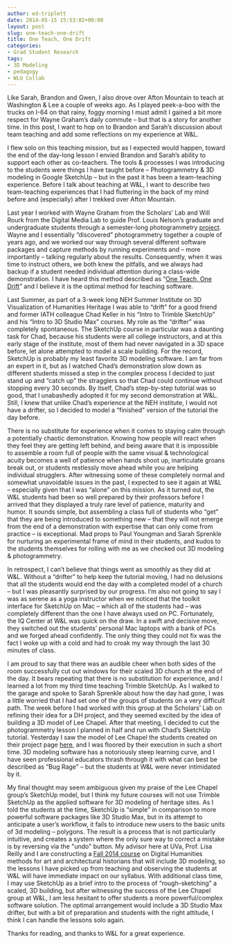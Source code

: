 ```yaml
---
author: ed-triplett
date: 2014-05-15 15:53:02+00:00
layout: post
slug: one-teach-one-drift
title: One Teach, One Drift
categories:
- Grad Student Research
tags:
- 3D Modeling
- pedagogy
- WLU Collab
---
```


Like Sarah, Brandon and Gwen, I also drove over Afton Mountain to teach at Washington & Lee a couple of weeks ago. As I played peek-a-boo with the trucks on I-64 on that rainy, foggy morning I must admit I gained a bit more respect for Wayne Graham’s daily commute – but that is a story for another time. In this post, I want to hop on to Brandon and Sarah’s discussion about team teaching and add some reflections on my experience at W&L.

I flew solo on this teaching mission, but as I expected would happen, toward the end of the day-long lesson I envied Brandon and Sarah’s ability to support each other as co-teachers. The tools & processes I was introducing to the students were things I have taught before – Photogrammetry & 3D modeling in Google SketchUp – but in the past it has been a team-teaching experience. Before I talk about teaching at W&L, I want to describe two team-teaching experiences that I had fluttering in the back of my mind before and (especially) after I trekked over Afton Mountain.

Last year I worked with Wayne Graham from the Scholars’ Lab and Will Rourk from the Digital Media Lab to guide Prof. Louis Nelson’s graduate and undergraduate students through a semester-long photogrammetry [project](https://www.youtube.com/watch?v=56wfXn-Mn6U). Wayne and I essentially “discovered” photogrammetry together a couple of years ago, and we worked our way through several different software packages and capture methods by running experiments and – more importantly – talking regularly about the results. Consequently, when it was time to instruct others, we both knew the pitfalls, and we always had backup if a student needed individual attention during a class-wide demonstration. I have heard this method described as “[One Teach, One Drift](https://www.cdli.ca/resources/sdm/RelatedLearningActivities/5.4%20Template%20for%20One%20Teach,%20One%20Drift.pdf)” and I believe it is the optimal method for teaching software.

Last Summer, as part of a 3-week long NEH Summer Institute on 3D Visualization of Humanities Heritage I was able to “drift” for a good friend and former IATH colleague Chad Keller in his “Intro to Trimble SketchUp” and his “Intro to 3D Studio Max” courses. My role as the “drifter” was completely spontaneous. The SketchUp course in particular was a daunting task for Chad, because his students were all college instructors, and at this early stage of the institute, most of them had never navigated in a 3D space before, let alone attempted to model a scale building. For the record, SketchUp is probably my least favorite 3D modeling software. I am far from an expert in it, but as I watched Chad’s demonstration slow down as different students missed a step in the complex process I decided to just stand up and “catch up” the stragglers so that Chad could continue without stopping every 30 seconds. By itself, Chad’s step-by-step tutorial was so good, that I unabashedly adopted it for my second demonstration at W&L. Still, I knew that unlike Chad’s experience at the NEH institute, I would not have a drifter, so I decided to model a “finished” version of the tutorial the day before.

There is no substitute for experience when it comes to staying calm through a potentially chaotic demonstration. Knowing how people will react when they feel they are getting left behind, and being aware that it is impossible to assemble a room full of people with the same visual & technological acuity becomes a well of patience when hands shoot up, inarticulate groans break out, or students restlessly move ahead while you are helping individual strugglers. After witnessing some of these completely normal and somewhat unavoidable issues in the past, I expected to see it again at W&L – especially given that I was “alone” on this mission. As it turned out, the W&L students had been so well prepared by their professors before I arrived that they displayed a truly rare level of patience, maturity and humor. It sounds simple, but assembling a class full of students who “get” that they are being introduced to something new – that they will not emerge from the end of a demonstration with expertise that can only come from practice – is exceptional. Mad props to Paul Youngman and Sarah Sprenkle for nurturing an experimental frame of mind in their students, and kudos to the students themselves for rolling with me as we checked out 3D modeling & photogrammetry.

In retrospect, I can’t believe that things went as smoothly as they did at W&L. Without a “drifter” to help keep the tutorial moving, I had no delusions that all the students would end the day with a completed model of a church – but I was pleasantly surprised by our progress. I’m also not going to say I was as serene as a yoga instructor when we noticed that the toolkit interface for SketchUp on Mac – which all of the students had – was completely different than the one I have always used on PC. Fortunately, the IQ Center at W&L was quick on the draw. In a swift and decisive move, they switched out the students’ personal Mac laptops with a bank of PCs and we forged ahead confidently. The only thing they could not fix was the fact I woke up with a cold and had to croak my way through the last 30 minutes of class.

I am proud to say that there was an audible cheer when both sides of the room successfully cut out windows for their scaled 3D church at the end of the day. It bears repeating that there is no substitution for experience, and I learned a lot from my third time teaching Trimble SketchUp. As I walked to the garage and spoke to Sarah Sprenkle about how the day had gone, I was a little worried that I had set one of the groups of students on a very difficult path. The week before I had worked with this group at the Scholars’ Lab on refining their idea for a DH project, and they seemed excited by the idea of building a 3D model of Lee Chapel. After that meeting, I decided to cut the photogrammetry lesson I planned in half and run with Chad’s SketchUp tutorial. Yesterday I saw the model of Lee Chapel the students created on their project page [here](http://leechapel.academic.wlu.edu/blueprints/3d-model/), and I was floored by their execution in such a short time. 3D modeling software has a notoriously steep learning curve, and I have seen professional educators thrash through it with what can best be described as “Bug Rage” – but the students at W&L were never intimidated by it.

My final thought may seem ambiguous given my praise of the Lee Chapel group’s SketchUp model, but I think my future courses will not use Trimble SketchUp as the applied software for 3D modeling of heritage sites. As I told the students at the time, SketchUp is “simple” in comparison to more powerful software packages like 3D Studio Max, but in its attempt to anticipate a user’s workflow, it fails to introduce new users to the basic units of 3d modeling – polygons. The result is a process that is not particularly intuitive, and creates a system where the only sure way to correct a mistake is by reversing via the "undo" button. My advisor here at UVa, Prof. Lisa Reilly and I are constructing a [Fall 2014 course](https://pages.shanti.virginia.edu/Digital_Humanities/) on Digital Humanities methods for art and architectural historians that will include 3D modeling, so the lessons I have picked up from teaching and observing the students at W&L will have immediate impact on our syllabus. With additional class time, I may use SketchUp as a brief intro to the process of “rough-sketching” a scaled, 3D building, but after witnessing the success of the Lee Chapel group at W&L, I am less hesitant to offer students a more powerful/complex software solution. The optimal arrangement would include a 3D Studio Max drifter, but with a bit of preparation and students with the right attitude, I think I can handle the lessons solo again.

Thanks for reading, and thanks to W&L for a great experience.
